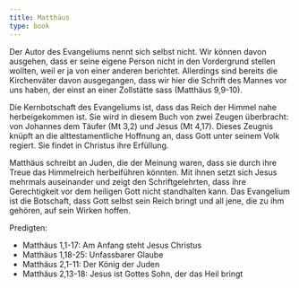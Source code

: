 ```yaml
---
title: Matthäus
type: book
---
```


Der Autor des Evangeliums nennt sich selbst nicht. Wir können davon ausgehen, dass er seine eigene Person nicht in den Vordergrund stellen wollten, weil er ja von einer anderen berichtet. Allerdings sind bereits die Kirchenväter davon ausgegangen, dass wir hier die Schrift des Mannes vor uns haben, der einst an einer Zollstätte sass (Matthäus 9,9-10).

Die Kernbotschaft des Evangeliums ist, dass das Reich der Himmel nahe herbeigekommen ist. Sie wird in diesem Buch von zwei Zeugen überbracht: von Johannes dem Täufer (Mt 3,2) und Jesus (Mt 4,17). Dieses Zeugnis knüpft an die alttestamentliche Hoffnung an, dass Gott unter seinem Volk regiert. Sie findet in Christus ihre Erfüllung.

Matthäus schreibt an Juden, die der Meinung waren, dass sie durch ihre Treue das Himmelreich herbeiführen könnten. Mit ihnen setzt sich Jesus mehrmals auseinander und zeigt den Schriftgelehrten, dass ihre Gerechtigkeit vor dem heiligen Gott nicht standhalten kann. Das Evangelium ist die Botschaft, dass Gott selbst sein Reich bringt und all jene, die zu ihm gehören, auf sein Wirken hoffen.

Predigten:

- Matthäus 1,1-17: Am Anfang steht Jesus Christus
- Matthäus 1,18-25: Unfassbarer Glaube
- Matthäus 2,1-11: Der König der Juden
- Matthäus 2,13-18: Jesus ist Gottes Sohn, der das Heil bringt

